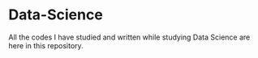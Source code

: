 # Data-Science
All the codes I have studied and written while studying Data Science are here in this repository.
